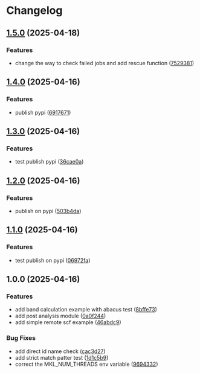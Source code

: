 # Changelog

## [1.5.0](https://github.com/DeePTB-Lab/dprep/compare/v1.4.0...v1.5.0) (2025-04-18)


### Features

* change the way to check failed jobs and add rescue function ([7529381](https://github.com/DeePTB-Lab/dprep/commit/7529381e9e981b81cb96e6f98edc49b9f2f0763e))

## [1.4.0](https://github.com/DeePTB-Lab/dprep/compare/v1.3.0...v1.4.0) (2025-04-16)


### Features

* publish pypi ([6917671](https://github.com/DeePTB-Lab/dprep/commit/69176715e48dee028eef80c96cc981b2502cfe2f))

## [1.3.0](https://github.com/DeePTB-Lab/dprep/compare/v1.2.0...v1.3.0) (2025-04-16)


### Features

* test publish pypi ([36cae0a](https://github.com/DeePTB-Lab/dprep/commit/36cae0af0d2d411702b0933c2d1effab18f0e5b7))

## [1.2.0](https://github.com/DeePTB-Lab/dprep/compare/v1.1.0...v1.2.0) (2025-04-16)


### Features

* publish on pypi ([503b4da](https://github.com/DeePTB-Lab/dprep/commit/503b4da943320116be6b6818748e2c5c4527dd93))

## [1.1.0](https://github.com/DeePTB-Lab/dprep/compare/v1.0.0...v1.1.0) (2025-04-16)


### Features

* test publish on pypi ([06972fa](https://github.com/DeePTB-Lab/dprep/commit/06972fa149d804f868319df63fa29ac4bdba6b62))

## 1.0.0 (2025-04-16)


### Features

* add band calculation example with abacus test ([8bffe73](https://github.com/DeePTB-Lab/dprep/commit/8bffe733fb3f93436b6719479b97d0d194cc2354))
* add post analysis module ([0a0f244](https://github.com/DeePTB-Lab/dprep/commit/0a0f24450cdb0b35e84ea437434e14efdaa874b0))
* add simple remote scf example ([46abdc9](https://github.com/DeePTB-Lab/dprep/commit/46abdc90d6d48b4546878eba0300bb8806ae3dce))


### Bug Fixes

* add direct id name check ([cac3d27](https://github.com/DeePTB-Lab/dprep/commit/cac3d27650868c64304ad09909621cbdee95335c))
* add strict match patter test ([1d1c5b9](https://github.com/DeePTB-Lab/dprep/commit/1d1c5b9e7b1f66a2b56e894f721805e036c9e99a))
* correct the MKL_NUM_THREADS env variable ([9694332](https://github.com/DeePTB-Lab/dprep/commit/9694332897d64cd9f77d080c629ed4d2163161ac))
